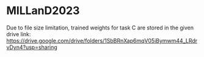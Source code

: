 # MILLanD2023
Due to file size limitation, trained weights for task C are stored in the given drive link:
https://drive.google.com/drive/folders/1SbBRnXap6mqV05iBymwm44_LRdrvDyn4?usp=sharing
